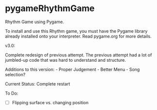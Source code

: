 # pygameRhythmGame

Rhythm Game using Pygame.

To install and use this Rhythm game, you must have the Pygame library already installed onto your interpreter. Read pygame.org for more details.

v3.0:

Complete redesign of previous attempt. The previous attempt had a lot of jumbled-up code that was hard to understand and structure.

Additions to this version:
    - Proper Judgement
    - Better Menu
    - Song selection?

Current Status: Complete restart

To Do:
- [ ] Flipping surface vs. changing position
